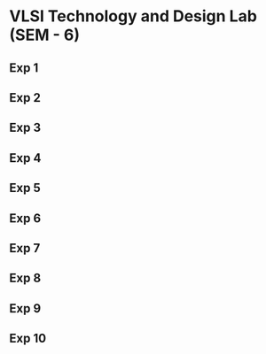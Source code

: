 # VLSI Technology and Design Lab (SEM - 6)

## Exp 1

## Exp 2

## Exp 3

## Exp 4

## Exp 5

## Exp 6

## Exp 7

## Exp 8

## Exp 9

## Exp 10
